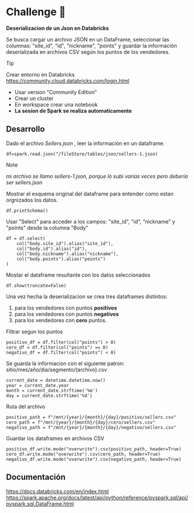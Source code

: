 # Challenge :paperclip:
**Deserializacion de un Json en Databricks**

Se busca cargar un archivo JSON en un DataFrame, seleccionar las columnas: "site_id", "id", "nickname", "points" y guardar la información deserializada en archivos CSV según los puntos de los vendedores.

> [!TIP]
Crear entorno en Databricks https://community.cloud.databricks.com/login.html

- Usar version "Community Edition"
- Crear un cluster
- En workspace crear una notebook
- **La sesion de Spark se realiza automaticamente**
  
## Desarrollo
Dado el archivo *Sellers.json* , leer la información en un dataframe.
```
df=spark.read.json("/fileStore/tables/json/sellers-1.json)
```
> [!NOTE] 
*mi archivo se llamo sellers-1.json, porque lo subi varias veces pero deberia ser sellers.json*

Mostrar el esquema original del dataframe para entender como estan orgnizados los datos.
```
df.printSchema()
```
Usar "Select" para acceder a los campos: "site_id", "id", "nickname" y "points" desde la columna "Body"
```
df = df.select(
    col("body.site_id").alias("site_id"),
    col("body.id").alias("id"),
    col("body.nickname").alias("nickname"),
    col("body.points").alias("points")
)
```
Mostar el dataframe resultante con los datos seleccionados
```
df.show(truncate=False)
```
Una vez hecha la deserializacion se crea tres dataframes distintos:
1. para los vendedores con puntos **positivos**
2. para los vendedores con puntos **negativos**
3. para los vendedores con **cero** puntos.

Filtrar segun los puntos
```
positivo_df = df.filter(col("points") > 0)
cero_df = df.filter(col("points") == 0)
negativo_df = df.filter(col("points") < 0)
```
Se guarda la informacion con el siguiente patron: sitio/mes/año/dia/segmento/(archivo).csv

``` 
current_date = datetime.datetime.now()
year = current_date.year
month = current_date.strftime('%m')
day = current_date.strftime('%d')
 ```
Ruta del archivo
``` 
positivo_path = f"/mnt/{year}/{month}/{day}/positivo/sellers.csv"
cero_path = f"/mnt/{year}/{month}/{day}/cero/sellers.csv"
negativo_path = f"/mnt/{year}/{month}/{day}/negativo/sellers.csv"
```

Guardar los dataframes en archivos CSV
```
positivo_df.write.mode("overwrite").csv(positivo_path, header=True)
cero_df.write.mode("overwrite").csv(cero_path, header=True)
negativo_df.write.mode("overwrite").csv(negativo_path, header=True)
``` 


## Documentación
https://docs.databricks.com/en/index.html
https://spark.apache.org/docs/latest/api/python/reference/pyspark.sql/api/pyspark.sql.DataFrame.html
